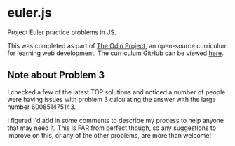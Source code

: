 # euler.js
Project Euler practice problems in JS.

This was completed as part of [The Odin Project](http://www.theodinproject.com/), an open-source curriculum for
learning web development. The curriculum GitHub can be viewed [here](https://github.com/TheOdinProject/curriculum).


## Note about Problem 3
I checked a few of the latest TOP solutions and noticed a number of people were having issues with problem 3 calculating the answer with the large number 600851475143.

I figured I'd add in some comments to describe my process to help anyone that may need it. This is FAR from perfect though, so any suggestions to improve on this, or any of the other problems, are more than welcome!
